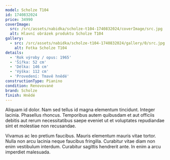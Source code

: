 ```yaml
---
model: Scholze T104
id: 1740832024
price: 34990
coverImage:
  src: /src/assets/nabidka/scholze-t104-1740832024/coverImage/src.jpg
  alt: Hlavní obrázek produktu Scholze T104
gallery:
  - src: /src/assets/nabidka/scholze-t104-1740832024/gallery/0/src.jpg
    alt: Fotka Scholze T104
details:
  - 'Rok výroby / opus: 1965'
  - 'Šířka: 52 cm'
  - 'Délka: 146 cm'
  - 'Výška: 112 cm'
  - 'Provedení: Tmavě hnědé'
constructionType: Pianino
condition: Renovované
brand: Scholze
finish: Hnědé
---
```

Aliquam id dolor. Nam sed tellus id magna elementum tincidunt. Integer lacinia. Phasellus rhoncus. Temporibus autem quibusdam et aut officiis debitis aut rerum necessitatibus saepe eveniet ut et voluptates repudiandae sint et molestiae non recusandae.

Vivamus ac leo pretium faucibus. Mauris elementum mauris vitae tortor. Nulla non arcu lacinia neque faucibus fringilla. Curabitur vitae diam non enim vestibulum interdum. Curabitur sagittis hendrerit ante. In enim a arcu imperdiet malesuada.
